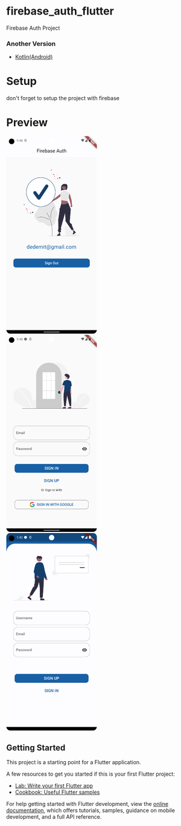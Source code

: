 # firebase_auth_flutter

Firebase Auth Project

### Another Version
- [Kotlin(Android)](https://github.com/RadRasyad/Firebase_Sign_In_Log_Out)

# Setup
don't forget to setup the project with firebase

# Preview
<img src="https://github.com/RadRasyad/firebase_auth_flutter/blob/master/assets/screenshot/home.png" width="240"> &nbsp;&nbsp;&nbsp;&nbsp;&nbsp;&nbsp;
<img src="https://github.com/RadRasyad/firebase_auth_flutter/blob/master/assets/screenshot/sign_in.png" width="240"> &nbsp;&nbsp;&nbsp;&nbsp;&nbsp;&nbsp;
<img src="https://github.com/RadRasyad/firebase_auth_flutter/blob/master/assets/screenshot/sign_up_2.png" width="240">


## Getting Started

This project is a starting point for a Flutter application.

A few resources to get you started if this is your first Flutter project:

- [Lab: Write your first Flutter app](https://docs.flutter.dev/get-started/codelab)
- [Cookbook: Useful Flutter samples](https://docs.flutter.dev/cookbook)

For help getting started with Flutter development, view the
[online documentation](https://docs.flutter.dev/), which offers tutorials,
samples, guidance on mobile development, and a full API reference.
